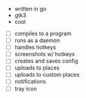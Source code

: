 - written in go
- gtk3
- cool


- [ ] compiles to a program
- [ ] runs as a daemon
- [ ] handles hotkeys
- [ ] screenshots w/ hotkeys
- [ ] creates and saves config
- [ ] uploads to places
- [ ] uploads to custom places
- [ ] notifications
- [ ] tray icon
